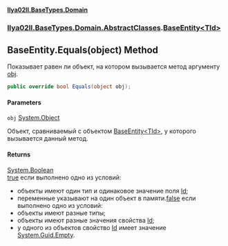 #### [Ilya02Il.BaseTypes.Domain](index.md 'index')
### [Ilya02Il.BaseTypes.Domain.AbstractClasses](Ilya02Il.BaseTypes.Domain.AbstractClasses.md 'Ilya02Il.BaseTypes.Domain.AbstractClasses').[BaseEntity&lt;TId&gt;](Ilya02Il.BaseTypes.Domain.AbstractClasses.BaseEntity_TId_.md 'Ilya02Il.BaseTypes.Domain.AbstractClasses.BaseEntity<TId>')

## BaseEntity<TId>.Equals(object) Method

Показывает равен ли объект, на котором вызывается метод аргументу [obj](Ilya02Il.BaseTypes.Domain.AbstractClasses.BaseEntity_TId_.Equals(object).md#Ilya02Il.BaseTypes.Domain.AbstractClasses.BaseEntity_TId_.Equals(object).obj 'Ilya02Il.BaseTypes.Domain.AbstractClasses.BaseEntity<TId>.Equals(object).obj').

```csharp
public override bool Equals(object obj);
```
#### Parameters

<a name='Ilya02Il.BaseTypes.Domain.AbstractClasses.BaseEntity_TId_.Equals(object).obj'></a>

`obj` [System.Object](https://docs.microsoft.com/en-us/dotnet/api/System.Object 'System.Object')

Объект, сравниваемый с объектом [BaseEntity&lt;TId&gt;](Ilya02Il.BaseTypes.Domain.AbstractClasses.BaseEntity_TId_.md 'Ilya02Il.BaseTypes.Domain.AbstractClasses.BaseEntity<TId>'), у которого вызывается данный метод.

#### Returns
[System.Boolean](https://docs.microsoft.com/en-us/dotnet/api/System.Boolean 'System.Boolean')  
[true](https://docs.microsoft.com/en-us/dotnet/csharp/language-reference/builtin-types/bool 'https://docs.microsoft.com/en-us/dotnet/csharp/language-reference/builtin-types/bool') если выполнено одно из условий:<br/>  
- объекты имеют один тип и одинаковое значение поля [Id](Ilya02Il.BaseTypes.Domain.AbstractClasses.BaseEntity_TId_.Id.md 'Ilya02Il.BaseTypes.Domain.AbstractClasses.BaseEntity<TId>.Id');  
- переменные указывают на один объект в памяти.[false](https://docs.microsoft.com/en-us/dotnet/csharp/language-reference/builtin-types/bool 'https://docs.microsoft.com/en-us/dotnet/csharp/language-reference/builtin-types/bool') если выполнено одно из условий:<br/>  
- объекты имеют разные типы;  
- объекты имеют разные значения свойства [Id](Ilya02Il.BaseTypes.Domain.AbstractClasses.BaseEntity_TId_.Id.md 'Ilya02Il.BaseTypes.Domain.AbstractClasses.BaseEntity<TId>.Id');  
- у одного из объектов свойство [Id](Ilya02Il.BaseTypes.Domain.AbstractClasses.BaseEntity_TId_.Id.md 'Ilya02Il.BaseTypes.Domain.AbstractClasses.BaseEntity<TId>.Id') имеет значение [System.Guid.Empty](https://docs.microsoft.com/en-us/dotnet/api/System.Guid.Empty 'System.Guid.Empty').